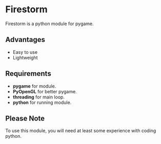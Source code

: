 # Firestorm

Firestorm is a python module for pygame.

## Advantages

- Easy to use
- Lightweight

## Requirements

- __pygame__ for module.
- __PyOpenGL__ for better pygame.
- __threading__ for main loop.
- __python__ for running module.

## Please Note

To use this module, you will need at least some experience with coding python.